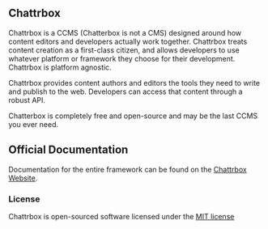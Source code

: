 ## Chattrbox

Chattrbox is a CCMS (Chatterbox is not a CMS) designed around how content editors and developers actually work together. Chattrbox treats content creation as a first-class citizen, and allows developers to use whatever platform or framework they choose for their development. Chattrbox is platform agnostic.

Chattrbox provides content authors and editors the tools they need to write and publish to the web. Developers can access that content through a robust API. 

Chatterbox is completely free and open-source and may be the last CCMS you ever need.

## Official Documentation

Documentation for the entire framework can be found on the [Chattrbox Website](http://chattrbox.org).

### License

Chattrbox is open-sourced software licensed under the [MIT license](http://opensource.org/licenses/MIT)
